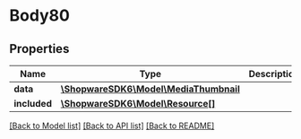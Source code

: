 # Body80

## Properties
Name | Type | Description | Notes
------------ | ------------- | ------------- | -------------
**data** | [**\ShopwareSDK6\Model\MediaThumbnail**](MediaThumbnail.md) |  | [optional] 
**included** | [**\ShopwareSDK6\Model\Resource[]**](Resource.md) |  | [optional] 

[[Back to Model list]](../../README.md#documentation-for-models) [[Back to API list]](../../README.md#documentation-for-api-endpoints) [[Back to README]](../../README.md)

